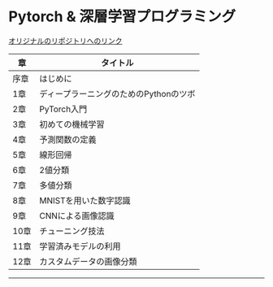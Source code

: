 # Pytorch & 深層学習プログラミング

[オリジナルのリポジトリへのリンク](https://github.com/makaishi2/pytorch_book_info/blob/main/notebooks.md)

|章|タイトル|
|---|---|
|序章|はじめに|
|1章|ディープラーニングのためのPythonのツボ|
|2章|PyTorch入門|
|3章|初めての機械学習|
|4章|予測関数の定義|
|5章|線形回帰|
|6章|2値分類|
|7章|多値分類|
|8章|MNISTを用いた数字認識|
|9章|CNNによる画像認識|
|10章|チューニング技法|
|11章|学習済みモデルの利用|
|12章|カスタムデータの画像分類|
---

